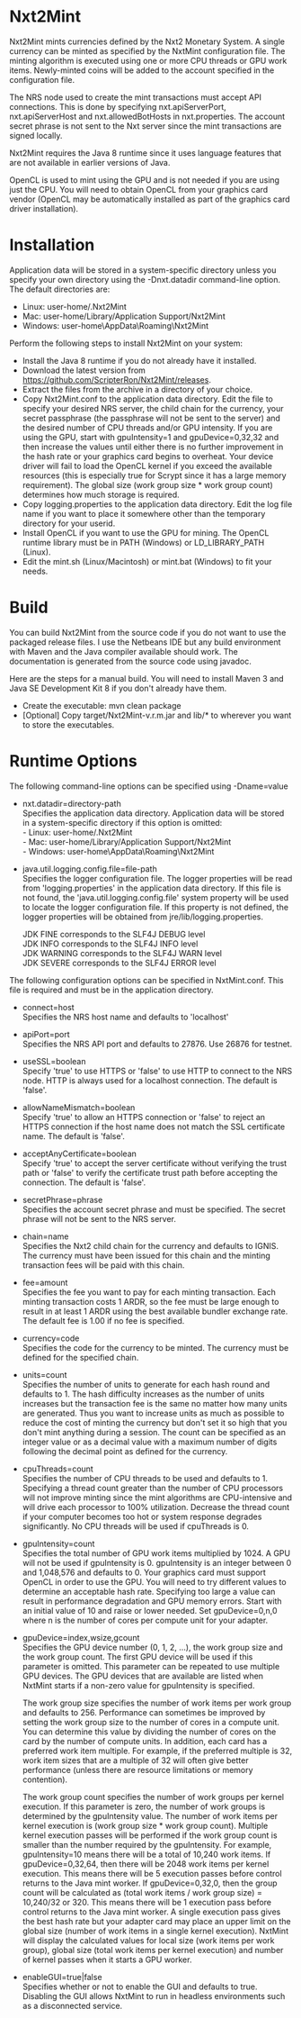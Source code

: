 Nxt2Mint
=======

Nxt2Mint mints currencies defined by the Nxt2 Monetary System.  A single currency can be minted as specified by the NxtMint configuration file.  The minting algorithm is executed using one or more CPU threads or GPU work items.  Newly-minted coins will be added to the account specified in the configuration file.     

The NRS node used to create the mint transactions must accept API connections.  This is done by specifying nxt.apiServerPort, nxt.apiServerHost and nxt.allowedBotHosts in nxt.properties.  The account secret phrase is not sent to the Nxt server since the mint transactions are signed locally.  

Nxt2Mint requires the Java 8 runtime since it uses language features that are not available in earlier versions of Java.   

OpenCL is used to mint using the GPU and is not needed if you are using just the CPU.  You will need to obtain OpenCL from your graphics card vendor (OpenCL may be automatically installed as part of the graphics card driver installation).


Installation
============

Application data will be stored in a system-specific directory unless you specify your own directory using the -Dnxt.datadir command-line option.  The default directories are:

  - Linux: user-home/.Nxt2Mint	    
  - Mac: user-home/Library/Application Support/Nxt2Mint    
  - Windows: user-home\AppData\Roaming\Nxt2Mint	    
  
Perform the following steps to install Nxt2Mint on your system:

  - Install the Java 8 runtime if you do not already have it installed.     
  - Download the latest version from https://github.com/ScripterRon/Nxt2Mint/releases.       
  - Extract the files from the archive in a directory of your choice.   
  - Copy Nxt2Mint.conf to the application data directory.  Edit the file to specify your desired NRS server, the child chain for the currency, your secret passphrase (the passphrase will not be sent to the server) and the desired number of CPU threads and/or GPU intensity.  If you are using the GPU, start with gpuIntensity=1 and gpuDevice=0,32,32 and then increase the values until either there is no further improvement in the hash rate or your graphics card begins to overheat.  Your device driver will fail to load the OpenCL kernel if you exceed the available resources (this is especially true for Scrypt since it has a large memory requirement).  The global size (work group size * work group count) determines how much storage is required.    
  - Copy logging.properties to the application data directory.  Edit the log file name if you want to place it somewhere other than the temporary directory for your userid.     
  - Install OpenCL if you want to use the GPU for mining.  The OpenCL runtime library must be in PATH (Windows) or LD_LIBRARY_PATH (Linux).
  - Edit the mint.sh (Linux/Macintosh) or mint.bat (Windows) to fit your needs. 


Build
=====

You can build Nxt2Mint from the source code if you do not want to use the packaged release files.  I use the Netbeans IDE but any build environment with Maven and the Java compiler available should work.  The documentation is generated from the source code using javadoc.

Here are the steps for a manual build.  You will need to install Maven 3 and Java SE Development Kit 8 if you don't already have them.

  - Create the executable: mvn clean package    
  - [Optional] Copy target/Nxt2Mint-v.r.m.jar and lib/* to wherever you want to store the executables.    


Runtime Options
===============

The following command-line options can be specified using -Dname=value

  - nxt.datadir=directory-path		
    Specifies the application data directory. Application data will be stored in a system-specific directory if this option is omitted:		
	    - Linux: user-home/.Nxt2Mint	    
		- Mac: user-home/Library/Application Support/Nxt2Mint    
		- Windows: user-home\AppData\Roaming\Nxt2Mint	    
	
  - java.util.logging.config.file=file-path		
    Specifies the logger configuration file. The logger properties will be read from 'logging.properties' in the application data directory. If this file is not found, the 'java.util.logging.config.file' system property will be used to locate the logger configuration file. If this property is not defined, the logger properties will be obtained from jre/lib/logging.properties.
	
    JDK FINE corresponds to the SLF4J DEBUG level	
	JDK INFO corresponds to the SLF4J INFO level	
	JDK WARNING corresponds to the SLF4J WARN level		
	JDK SEVERE corresponds to the SLF4J ERROR level		

The following configuration options can be specified in NxtMint.conf.  This file is required and must be in the application directory.	

  - connect=host    
    Specifies the NRS host name and defaults to 'localhost'		
	
  - apiPort=port		
	Specifies the NRS API port and defaults to 27876.  Use 26876 for testnet.    
    
  - useSSL=boolean      
    Specify 'true' to use HTTPS or 'false' to use HTTP to connect to the NRS node.  HTTP is always used for a localhost connection.  The default is 'false'.
    
  - allowNameMismatch=boolean       
    Specify 'true' to allow an HTTPS connection or 'false' to reject an HTTPS connection if the host name does not match the SSL certificate name.  The default is 'false'.
    
  - acceptAnyCertificate=boolean	
    Specify 'true' to accept the server certificate without verifying the trust path or 'false' to verify the certificate trust path before accepting the connection.  The default is 'false'.
    
  - secretPhrase=phrase     
    Specifies the account secret phrase and must be specified.  The secret phrase will not be sent to the NRS server.   
    
  - chain=name    
    Specifies the Nxt2 child chain for the currency and defaults to IGNIS.  The currency must have been issued for this chain and the minting transaction fees will be paid with this chain.   

  - fee=amount    
    Specifies the fee you want to pay for each minting transaction.  Each minting transaction costs 1 ARDR, so the fee must be large enough to result in at least 1 ARDR using the best available bundler exchange rate.  The default fee is 1.00 if no fee is specified.  
    
  - currency=code      
    Specifies the code for the currency to be minted.  The currency must be defined for the specified chain.       

  - units=count     
    Specifies the number of units to generate for each hash round and defaults to 1.  The hash difficulty increases as the number of units increases but the transaction fee is the same no matter how many units are generated.  Thus you want to increase units as much as possible to reduce the cost of minting the currency but don't set it so high that you don't mint anything during a session.  The count can be specified as an integer value or as a decimal value with a maximum number of digits following the decimal point as defined for the currency.        
    
  - cpuThreads=count       
    Specifies the number of CPU threads to be used and defaults to 1.  Specifying a thread count greater than the number of CPU processors will not improve minting since the mint algorithms are CPU-intensive and will drive each processor to 100% utilization.  Decrease the thread count if your computer becomes too hot or system response degrades significantly.  No CPU threads will be used if cpuThreads is 0.     
    
  - gpuIntensity=count    
    Specifies the total number of GPU work items multiplied by 1024.  A GPU will not be used if gpuIntensity is 0.  gpuIntensity is an integer between 0 and 1,048,576 and defaults to 0.  Your graphics card must support OpenCL in order to use the GPU.  You will need to try different values to determine an acceptable hash rate.  Specifying too large a value can result in performance degradation and GPU memory errors.  Start with an initial value of 10 and raise or lower needed.  Set gpuDevice=0,n,0 where n is the number of cores per compute unit for your adapter.      
    
  - gpuDevice=index,wsize,gcount	
    Specifies the GPU device number (0, 1, 2, ...), the work group size and the work group count.  The first GPU device will be used if this parameter is omitted.  This parameter can be repeated to use multiple GPU devices.  The GPU devices that are available are listed when NxtMint starts if a non-zero value for gpuIntensity is specified.  

    The work group size specifies the number of work items per work group and defaults to 256.  Performance can sometimes be improved by setting the work group size to the number of cores in a compute unit.  You can determine this value by dividing the number of cores on the card by the number of compute units.  In addition, each card has a preferred work item multiple.  For example, if the preferred multiple is 32, work item sizes that are a multiple of 32 will often give better performance (unless there are resource limitations or memory contention).    
    
    The work group count specifies the number of work groups per kernel execution.  If this parameter is zero, the number of work groups is determined by the gpuIntensity value.  The number of work items per kernel execution is (work group size * work group count).  Multiple kernel execution passes will be performed if the work group count is smaller than the number required by the gpuIntensity.  For example, gpuIntensity=10 means there will be a total of 10,240 work items.  If gpuDevice=0,32,64, then there will be 2048 work items per kernel execution.  This means there will be 5 execution passes before control returns to the Java mint worker.  If gpuDevice=0,32,0, then the group count will be calculated as (total work items / work group size) = 10,240/32 or 320.  This means there will be 1 execution pass before control returns to the Java mint worker.  A single execution pass gives the best hash rate but your adapter card may place an upper limit on the global size (number of work items in a single kernel execution).  NxtMint will display the calculated values for local size (work items per work group), global size (total work items per kernel execution) and number of kernel passes when it starts a GPU worker.
    
  - enableGUI=true|false      
    Specifies whether or not to enable the GUI and defaults to true.  Disabling the GUI allows NxtMint to run in headless environments such as a disconnected service.      
	
